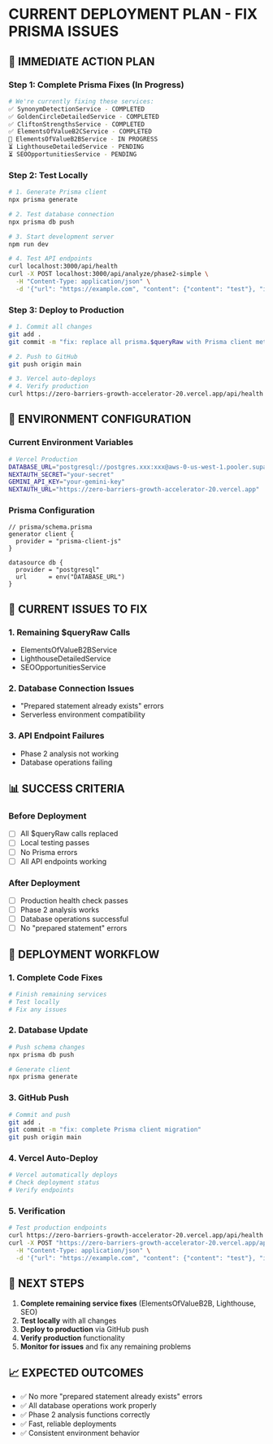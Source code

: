 # CURRENT DEPLOYMENT PLAN - FIX PRISMA ISSUES

## 🎯 **IMMEDIATE ACTION PLAN**

### **Step 1: Complete Prisma Fixes (In Progress)**
```bash
# We're currently fixing these services:
✅ SynonymDetectionService - COMPLETED
✅ GoldenCircleDetailedService - COMPLETED  
✅ CliftonStrengthsService - COMPLETED
✅ ElementsOfValueB2CService - COMPLETED
🔄 ElementsOfValueB2BService - IN PROGRESS
⏳ LighthouseDetailedService - PENDING
⏳ SEOOpportunitiesService - PENDING
```

### **Step 2: Test Locally**
```bash
# 1. Generate Prisma client
npx prisma generate

# 2. Test database connection
npx prisma db push

# 3. Start development server
npm run dev

# 4. Test API endpoints
curl localhost:3000/api/health
curl -X POST localhost:3000/api/analyze/phase2-simple \
  -H "Content-Type: application/json" \
  -d '{"url": "https://example.com", "content": {"content": "test"}, "industry": "general"}'
```

### **Step 3: Deploy to Production**
```bash
# 1. Commit all changes
git add .
git commit -m "fix: replace all prisma.$queryRaw with Prisma client methods"

# 2. Push to GitHub
git push origin main

# 3. Vercel auto-deploys
# 4. Verify production
curl https://zero-barriers-growth-accelerator-20.vercel.app/api/health
```

## 🔧 **ENVIRONMENT CONFIGURATION**

### **Current Environment Variables**
```bash
# Vercel Production
DATABASE_URL="postgresql://postgres.xxx:xxx@aws-0-us-west-1.pooler.supabase.com:6543/postgres"
NEXTAUTH_SECRET="your-secret"
GEMINI_API_KEY="your-gemini-key"
NEXTAUTH_URL="https://zero-barriers-growth-accelerator-20.vercel.app"
```

### **Prisma Configuration**
```prisma
// prisma/schema.prisma
generator client {
  provider = "prisma-client-js"
}

datasource db {
  provider = "postgresql"
  url      = env("DATABASE_URL")
}
```

## 🚨 **CURRENT ISSUES TO FIX**

### **1. Remaining $queryRaw Calls**
- ElementsOfValueB2BService
- LighthouseDetailedService  
- SEOOpportunitiesService

### **2. Database Connection Issues**
- "Prepared statement already exists" errors
- Serverless environment compatibility

### **3. API Endpoint Failures**
- Phase 2 analysis not working
- Database operations failing

## 📊 **SUCCESS CRITERIA**

### **Before Deployment**
- [ ] All $queryRaw calls replaced
- [ ] Local testing passes
- [ ] No Prisma errors
- [ ] All API endpoints working

### **After Deployment**
- [ ] Production health check passes
- [ ] Phase 2 analysis works
- [ ] Database operations successful
- [ ] No "prepared statement" errors

## 🔄 **DEPLOYMENT WORKFLOW**

### **1. Complete Code Fixes**
```bash
# Finish remaining services
# Test locally
# Fix any issues
```

### **2. Database Update**
```bash
# Push schema changes
npx prisma db push

# Generate client
npx prisma generate
```

### **3. GitHub Push**
```bash
# Commit and push
git add .
git commit -m "fix: complete Prisma client migration"
git push origin main
```

### **4. Vercel Auto-Deploy**
```bash
# Vercel automatically deploys
# Check deployment status
# Verify endpoints
```

### **5. Verification**
```bash
# Test production endpoints
curl https://zero-barriers-growth-accelerator-20.vercel.app/api/health
curl -X POST "https://zero-barriers-growth-accelerator-20.vercel.app/api/analyze/phase2-simple" \
  -H "Content-Type: application/json" \
  -d '{"url": "https://example.com", "content": {"content": "test"}, "industry": "general"}'
```

## 🎯 **NEXT STEPS**

1. **Complete remaining service fixes** (ElementsOfValueB2B, Lighthouse, SEO)
2. **Test locally** with all changes
3. **Deploy to production** via GitHub push
4. **Verify production** functionality
5. **Monitor for issues** and fix any remaining problems

## 📈 **EXPECTED OUTCOMES**

- ✅ No more "prepared statement already exists" errors
- ✅ All database operations work properly
- ✅ Phase 2 analysis functions correctly
- ✅ Fast, reliable deployments
- ✅ Consistent environment behavior
